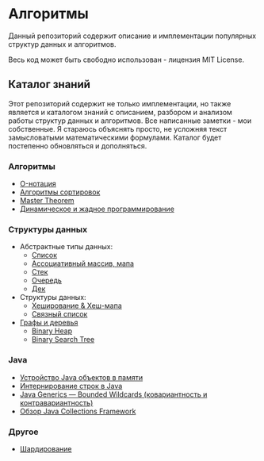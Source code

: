 # Алгоритмы

Данный репозиторий содержит описание и имплементации популярных структур данных и алгоритмов.

Весь код может быть свободно использован - лицензия MIT License.

## Каталог знаний

Этот репозиторий содержит не только имплементации, но также является и каталогом знаний с описанием, разбором и анализом
работы структур данных и алгоритмов. Все написанные заметки - мои собственные. Я стараюсь объяснять просто, не усложняя
текст замысловатыми математическими формулами. Каталог будет постепенно обновляться и дополняться.

### Алгоритмы

- [O-нотация](doc/algorithms/O-notation.MD)
- [Алгоритмы сортировок](doc/algorithms/Sort.MD)
- [Master Theorem](doc/algorithms/MasterTheorem.MD)
- [Динамическое и жадное программирование](doc/algorithms/Dynamic&Greedy_Programming.MD)

### Структуры данных

- Абстрактные типы данных:
  - [Список](doc/collections/adt/List.MD)
  - [Ассоциативный массив, мапа](doc/collections/adt/Map.MD)
  - [Стек](doc/collections/adt/Stack.MD)
  - [Очередь](doc/collections/adt/Queue.MD)
  - [Дек](doc/collections/adt/Deque.MD)
- Структуры данных:
  - [Хеширование & Хеш-мапа](doc/collections/HashMap.MD)
  - [Связный список](doc/collections/LinkedList.MD)
- [Графы и деревья](doc/collections/Graphs&Trees.MD)
  - [Binary Heap](doc/collections/Graphs&Trees.MD#бинарная-куча-binary-heap.MD)
  - [Binary Search Tree](doc/collections/Graphs&Trees.MD#бинарное-дерево-поиска-bst)

### Java

- [Устройство Java объектов в памяти](doc/java/JavaObjectInternal.MD)
- [Интернирование строк в Java](doc/java/JavaStringIntern.MD)
- [Java Generics — Bounded Wildcards (ковариантность и контравариантность)](doc/java/JavaTypeVariance.MD)
- [Обзор Java Collections Framework](doc/java/JavaCollectionsFrameworkOverview.MD)

### Другое

- [Шардирование](doc/Sharding.MD)
